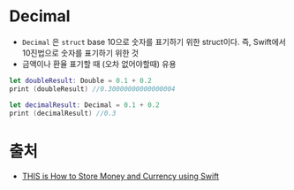# Decimal

- `Decimal` 은 `struct` base 10으로 숫자를 표기하기 위한 struct이다. 즉, Swift에서 10진법으로 숫자를 표기하기 위한 것
- 금액이나 환율 표기할 때 (오차 없어야할때) 유용

```swift
let doubleResult: Double = 0.1 + 0.2
print (doubleResult) //0.30000000000000004

let decimalResult: Decimal = 0.1 + 0.2
print (decimalResult) //0.3
```



# 출처

- [THIS is How to Store Money and Currency using Swift](https://stevenpcurtis.medium.com/this-is-how-to-store-money-and-currency-using-swift-89fbf9697dfa)

